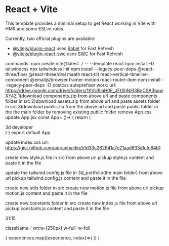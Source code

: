 # React + Vite

This template provides a minimal setup to get React working in Vite with HMR and some ESLint rules.

Currently, two official plugins are available:

- [@vitejs/plugin-react](https://github.com/vitejs/vite-plugin-react/blob/main/packages/plugin-react/README.md) uses [Babel](https://babeljs.io/) for Fast Refresh
- [@vitejs/plugin-react-swc](https://github.com/vitejs/vite-plugin-react-swc) uses [SWC](https://swc.rs/) for Fast Refresh


commands:
npm create vite@latest ./ -- --template react
npm install -D tailwindcss
npx tailwindcss init
npm install --legacy-peer-deps @react-three/fiber @react-three/drei maath react-tilt react-vertical-timeline-component @emailjs/browser framer-motion react-router-dom
npm install --legacy-peer-deps -D postcss autoprefixer
work:
url: https://drive.google.com/drive/folders/1KVU8iaH0E_JFtShNiR3BgCSA3pawXY4Z
1)download components.zip from above url and paste components folder in src
2)download assets.zip from above url and paste assets folder in src
3)download public.zip from the above url and paste public folder in the the main folder by removing existing public folder
remove App.css
update App.jsx
    const App= ()=> {
        return (
            <div>
            3d developer
            </div>
        )
        }
    export default App

update index.css
    url: https://gist.github.com/adrianhajdin/b1d33c262941a7e21aad833a1cfc84b1

create new style.js file in src
    from above url pickup style.js content and paste it in the file

update the tailwind.config.js file in 3d_portfolio(the main folder)
    from above url pickup tailwind.config.js content and paste it in the file

create new utils folder in src
    create new motion.js file
        from above url pickup motion.js content and paste it in the file

create new constants folder in src
    create new index.js file
        from above url pickup constants.js content and paste it in the file

31:15

className='xm:w-[250px] w-full'
w-full

{
            experiences.map((experience, index)=>(
              <ExperienceCard key={index} experience={experience}/>
            ))
          }